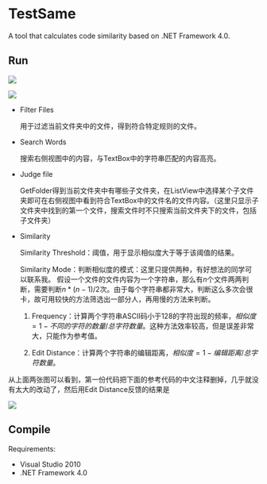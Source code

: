 # TestSame

A tool that calculates code similarity based on .NET Framework 4.0.

## Run

![](main.png)

![](search.png)

- Filter Files

    用于过滤当前文件夹中的文件，得到符合特定规则的文件。

- Search Words

    搜索右侧视图中的内容，与TextBox中的字符串匹配的内容高亮。

- Judge file

    GetFolder得到当前文件夹中有哪些子文件夹，在ListView中选择某个子文件夹即可在右侧视图中看到符合TextBox中的文件名的文件内容。（这里只显示子文件夹中找到的第一个文件，搜索文件时不只搜索当前文件夹下的文件，包括子文件夹）

- Similarity

    Similarity Threshold：阈值，用于显示相似度大于等于该阈值的结果。

    Similarity Mode：判断相似度的模式：这里只提供两种，有好想法的同学可以联系我。
    假设一个文件的文件内容为一个字符串，那么有$n$个文件两两判断，需要判断$n * (n - 1) / 2$次。由于每个字符串都非常大，判断这么多次会很卡，故可用较快的方法筛选出一部分人，再用慢的方法来判断。

    1. Frequency：计算两个字符串ASCII码小于128的字符出现的频率，$相似度 = 1 - 不同的字符的数量 / 总字符数量$。这种方法效率较高，但是误差非常大，只能作为参考值。
    
    2. Edit Distance：计算两个字符串的编辑距离，$相似度 = 1 - 编辑距离 / 总字符数量$。

从上面两张图可以看到，第一份代码把下面的参考代码的中文注释删掉，几乎就没有太大的改动了，然后用Edit Distance反馈的结果是

![](result.png)

## Compile

Requirements:

- Visual Studio 2010
- .NET Framework 4.0
